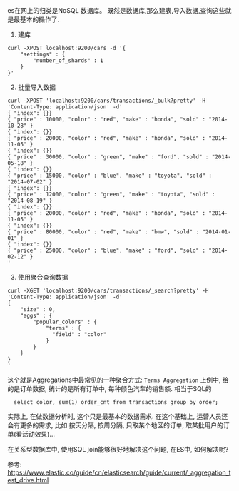 es在网上的归类是NoSQL 数据库。 既然是数据库,那么建表,导入数据,查询这些就是最基本的操作了.

1. 建库
```
curl -XPOST localhost:9200/cars -d '{
    "settings" : {
        "number_of_shards" : 1
    }
}'
```

2. 批量导入数据
```
curl -XPOST 'localhost:9200/cars/transactions/_bulk?pretty' -H 'Content-Type: application/json' -d'
{ "index": {}}
{ "price" : 10000, "color" : "red", "make" : "honda", "sold" : "2014-10-28" }
{ "index": {}}
{ "price" : 20000, "color" : "red", "make" : "honda", "sold" : "2014-11-05" }
{ "index": {}}
{ "price" : 30000, "color" : "green", "make" : "ford", "sold" : "2014-05-18" }
{ "index": {}}
{ "price" : 15000, "color" : "blue", "make" : "toyota", "sold" : "2014-07-02" }
{ "index": {}}
{ "price" : 12000, "color" : "green", "make" : "toyota", "sold" : "2014-08-19" }
{ "index": {}}
{ "price" : 20000, "color" : "red", "make" : "honda", "sold" : "2014-11-05" }
{ "index": {}}
{ "price" : 80000, "color" : "red", "make" : "bmw", "sold" : "2014-01-01" }
{ "index": {}}
{ "price" : 25000, "color" : "blue", "make" : "ford", "sold" : "2014-02-12" }
'
```

3. 使用聚合查询数据
```
curl -XGET 'localhost:9200/cars/transactions/_search?pretty' -H 'Content-Type: application/json' -d'
{
    "size" : 0,
    "aggs" : { 
        "popular_colors" : { 
            "terms" : { 
              "field" : "color"
            }
        }
    }
}
'
```

这个就是Aggregations中最常见的一种聚合方式: `Terms Aggregation`
上例中, 给的是订单数据, 统计的是所有订单中, 每种颜色汽车的销售额. 
相当于SQL的
```
  select color, sum(1) order_cnt from transactions group by order;
```
实际上, 在做数据分析时, 这个只是最基本的数据需求. 在这个基础上, 运营人员还会有更多的需求,
比如 按天分隔, 按周分隔, 只取某个地区的订单, 取某批用户的订单(看活动效果)...

在关系型数据库中, 使用SQL join能够很好地解决这个问题, 在ES中, 如何解决呢?


参考: https://www.elastic.co/guide/cn/elasticsearch/guide/current/_aggregation_test_drive.html